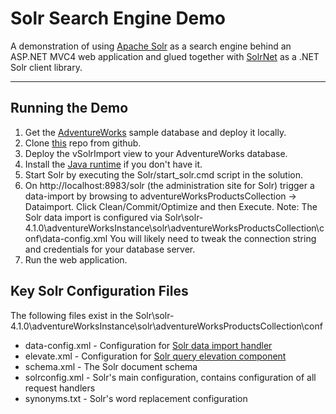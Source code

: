 Solr Search Engine Demo
=======================
A demonstration of using [Apache Solr](http://lucene.apache.org/solr/) as a search engine behind an ASP.NET MVC4 
web application and glued together with [SolrNet](https://code.google.com/p/solrnet/) as a .NET Solr client library.

------------------------------------------------------

Running the Demo
----------------
1. Get the [AdventureWorks](http://msftdbprodsamples.codeplex.com/releases/view/93587) 
sample database and deploy it locally.
2. Clone [this](https://github.com/jstrassburg/SolrSearchEngineDemo) repo from github.
3. Deploy the vSolrImport view to your AdventureWorks database.
4. Install the [Java runtime](http://java.com/en/download/index.jsp) if you don't have it.
5. Start Solr by executing the Solr/start_solr.cmd script in the solution.
6. On http://localhost:8983/solr (the administration site for Solr) trigger a data-import by browsing to 
adventureWorksProductsCollection -> Dataimport. Click Clean/Commit/Optimize and then Execute.
Note: The Solr data import is configured via 
Solr\solr-4.1.0\adventureWorksInstance\solr\adventureWorksProductsCollection\conf\data-config.xml 
You will likely need to tweak the connection string and credentials for your database server.
6. Run the web application.

Key Solr Configuration Files
----------------------------
The following files exist in the 
Solr\solr-4.1.0\adventureWorksInstance\solr\adventureWorksProductsCollection\conf

* data-config.xml - Configuration for [Solr data import handler](http://wiki.apache.org/solr/DataImportHandler)
* elevate.xml - Configuration for [Solr query elevation component](http://wiki.apache.org/solr/QueryElevationComponent)
* schema.xml - The Solr document schema
* solrconfig.xml - Solr's main configuration, contains configuration of all request handlers
* synonyms.txt - Solr's word replacement configuration